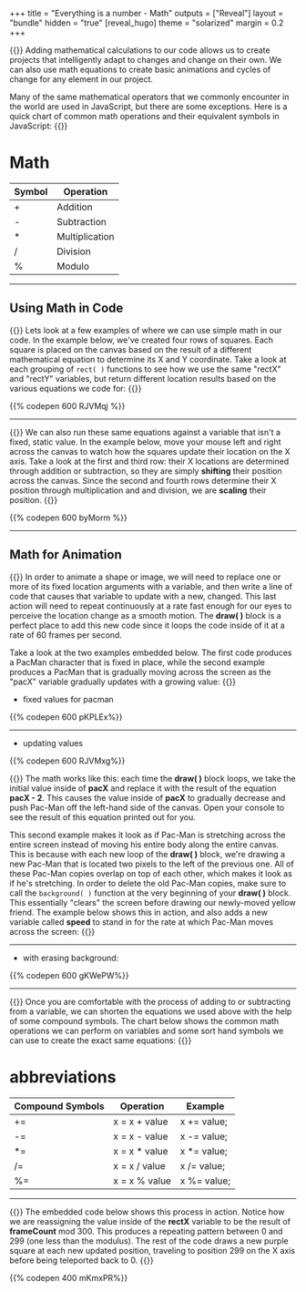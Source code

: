 +++
title = "Everything is a number - Math"
outputs = ["Reveal"]
layout = "bundle"
hidden = "true"
[reveal_hugo]
theme = "solarized"
margin = 0.2
+++

{{<note>}}
Adding mathematical calculations to our code allows us to create projects that intelligently adapt to changes and change on their own. We can also use math equations to create basic animations and cycles of change for any element in our project.

Many of the same mathematical operators that we commonly encounter in the world are used in JavaScript, but there are some exceptions. Here is a quick chart of common math operations and their equivalent symbols in JavaScript:
{{</note>}}

# Math

| Symbol | Operation      |
| ------ | -------------- |
| +      | Addition       |
| \-     | Subtraction    |
| \*     | Multiplication |
| /      | Division       |
| %      | Modulo         |

---

## Using Math in Code

{{<note>}}
Lets look at a few examples of where we can use simple math in our code. In the example below, we've created four rows of squares. Each square is placed on the canvas based on the result of a different mathematical equation to determine its X and Y coordinate. Take a look at each grouping of `rect( )` functions to see how we use the same "rectX" and "rectY" variables, but return different location results based on the various equations we code for:
{{</note>}}

{{% codepen 600 RJVMqj %}}

---

{{<note>}}
We can also run these same equations against a variable that isn't a fixed, static value. In the example below, move your mouse left and right across the canvas to watch how the squares update their location on the X axis. Take a look at the first and third row: their X locations are determined through addition or subtraction, so they are simply **shifting** their position across the canvas. Since the second and fourth rows determine their X position through multiplication and and division, we are **scaling** their position.
{{</note>}}

{{% codepen 600 byMorm %}}

---

## Math for Animation

{{<note>}}
In order to animate a shape or image, we will need to replace one or more of its fixed location arguments with a variable, and then write a line of code that causes that variable to update with a new, changed. This last action will need to repeat continuously at a rate fast enough for our eyes to perceive the location change as a smooth motion. The **draw( )** block is a perfect place to add this new code since it loops the code inside of it at a rate of 60 frames per second.

Take a look at the two examples embedded below. The first code produces a PacMan character that is fixed in place, while the second example produces a PacMan that is gradually moving across the screen as the "pacX" variable gradually updates with a growing value:
{{</note>}}

* fixed values for pacman

{{% codepen 600 pKPLEx%}}

---

* updating values

{{% codepen 600 RJVMxg%}}

{{<note>}}
The math works like this: each time the **draw( )** block loops, we take the initial value inside of **pacX** and replace it with the result of the equation **pacX - 2**. This causes the value inside of **pacX** to gradually decrease and push Pac-Man off the left-hand side of the canvas. Open your console to see the result of this equation printed out for you.

This second example makes it look as if Pac-Man is stretching across the entire screen instead of moving his entire body along the entire canvas. This is because with each new loop of the **draw( )** block, we're drawing a new Pac-Man that is located two pixels to the left of the previous one. All of these Pac-Man copies overlap on top of each other, which makes it look as if he's stretching. In order to delete the old Pac-Man copies, make sure to call the `background( )` function at the very beginning of your **draw( )** block. This essentially "clears" the screen before drawing our newly-moved yellow friend. The example below shows this in action, and also adds a new variable called **speed** to stand in for the rate at which Pac-Man moves across the screen:
{{</note>}}

---

* with erasing background: 

{{% codepen 600 gKWePW%}}

---

{{<note>}}
Once you are comfortable with the process of adding to or subtracting from a variable, we can shorten the equations we used above with the help of some compound symbols. The chart below shows the common math operations we can perform on variables and some sort hand symbols we can use to create the exact same equations:
{{</note>}}

#  abbreviations

| Compound Symbols | Operation     | Example     |
| ---------------- | ------------- | ----------- |
| +=               | x = x + value | x += value; |
| \-=              | x = x - value | x -= value; |
| \*=              | x = x * value | x *= value; |
| /=               | x = x / value | x /= value; |
| %=               | x = x % value | x %= value; |

---

<!-- ## Cyclical Animations with Modulo

{{<note>}}
In order to have a cyclical animation pattern, we would need to produce a cycling series of numbers and use that cycle as position data for our shape. There are very few processes in p5.js that loop in a cyclical fashion, so we'll need to get creative with how we create one.

Read [this article](https://www.khanacademy.org/computing/computer-science/cryptography/modarithmetic/a/what-is-modular-arithmetic) on a mathematical process known as modular arithmetic. Using the modulo operator (%), we can take a series of increasing numbers and divide them by a fixed number (the modulus) in order to create a pattern of repeating numbers.  Lets tap into the power of the looping **draw( )** block and use the **frameCount** variable (which updates to provide the current count of **draw( )** block loops) as our dividend. Mathematically, it looks like this:
{{</note>}} -->
<!-- -->
<!-- Current Frame Count % Total Number of Pixels We Want to Move =  _Cyclical Pattern_ -->
<!-- 
{{% notice tip %}}
Number sequences produced by this method will always start at zero and end at a number that is **one less than the modulus**. Therefor, you'll want to use a modulus that is one number greater than the position location you want your shape to reach. For example, if you want a shape to move between X location 0 and X location 415, you'll need to use a modulus of 416.
{{% /notice %}} -->

{{<note>}}
The embedded code below shows this process in action. Notice how we are reassigning the value inside of the **rectX** variable to be the result of **frameCount** mod 300. This produces a repeating pattern between 0 and 299 (one less than the modulus). The rest of the code draws a new purple square at each new updated position, traveling to position 299 on the X axis before being teleported back to 0.
{{</note>}}

{{% codepen 400 mKmxPR%}}

<!-- If you want to slow down the speed of the square's travel, call the `frameRate( )` function in your **setup( )** block and give it a number that is less than 60 in order to slow down the looping rate of the **draw( )** block. Adjusting this system variable will change how many times the **draw()** function loops per second. -->

